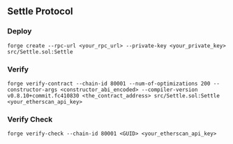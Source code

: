 ## Settle Protocol

### Deploy
```code
forge create --rpc-url <your_rpc_url> --private-key <your_private_key> src/Settle.sol:Settle
```

### Verify
```code
forge verify-contract --chain-id 80001 --num-of-optimizations 200 --constructor-args <constructor_abi_encoded> --compiler-version v0.8.10+commit.fc410830 <the_contract_address> src/Settle.sol:Settle <your_etherscan_api_key>
```

### Verify Check
```code
forge verify-check --chain-id 80001 <GUID> <your_etherscan_api_key>
```

